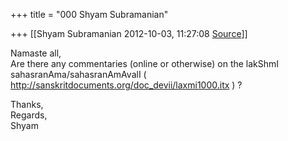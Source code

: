+++
title = "000 Shyam Subramanian"

+++
[[Shyam Subramanian	2012-10-03, 11:27:08 [Source](https://groups.google.com/g/samskrita/c/FZA9jfuJxHE)]]



Namaste all,  
Are there any commentaries (online or otherwise) on the lakShmI sahasranAma/sahasranAmAvalI (  
<http://sanskritdocuments.org/doc_devii/laxmi1000.itx> ) ?

Thanks,  
Regards,  
Shyam

